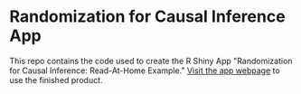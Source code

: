 # Randomization for Causal Inference App

This repo contains the code used to create the R Shiny App "Randomization for Causal Inference: Read-At-Home Example." [Visit the app webpage](https://davidloeb-randomization-app.share.connect.posit.cloud/) to use the finished product.
